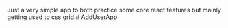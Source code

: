 Just a very simple app to both practice some core react features but mainly getting used to css grid.# AddUserApp

